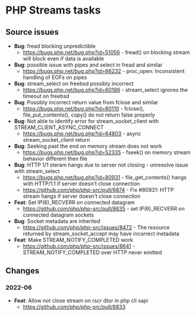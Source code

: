 # PHP Streams tasks

## Source issues

- **Bug**: fread blocking unpredictible
  - https://bugs.php.net/bug.php?id=51056 - fread() on blocking stream will block even if data is available
- **Bug**: possible issue with pipes and select in fread and similar
  - https://bugs.php.net/bug.php?id=66232 - proc_open: Inconsistent handling of EOFs on pipes
- **Bug**: stream_select on freebsd possibly incorrect
  - https://bugs.php.net/bug.php?id=60186 - stream_select ignores the timeout on freebsd
- **Bug**: Possibly incorrect return value from fclose and similar
  - https://bugs.php.net/bug.php?id=60110 - fclose(), file_put_contents(), copy() do not return false properly
- **Bug**: Not able to identify error for stream_socket_client with STREAM_CLIENT_ASYNC_CONNECT
  - https://bugs.php.net/bug.php?id=64803 - async stream_socket_client return
- **Bug**: Seeking past the end on memory stream does not work
  - https://bugs.php.net/bug.php?id=52335  - fseek() on memory stream behavior different then file
- **Bug**: HTTP 1/1 steram hangs due to server not closing - unresolve issue with stream_select
  - https://bugs.php.net/bug.php?id=80931 - file_get_contents() hangs with HTTP/1.1 if server doesn't close connection
  - https://github.com/php/php-src/pull/6874 - Fix #80931: HTTP stream hangs if server doesn't close connection
- **Feat**: Set IP(6)_RECVERR on connected datagram
  - https://github.com/php/php-src/pull/8635 -  set IP(6)_RECVERR on connected datagram sockets
- **Bug**: Socket metadata are inherited
  - https://github.com/php/php-src/issues/8472 - The resource returned by stream_socket_accept may have incorrect metadata
- **Feat**: Make STREAM_NOTIFY_COMPLETED work
  - https://github.com/php/php-src/issues/8641 - STREAM_NOTIFY_COMPLETED over HTTP never emitted



## Changes

### 2022-06
- **Feat**: Allow not close stream on rscr dtor in php cli sapi
  - https://github.com/php/php-src/pull/8833
